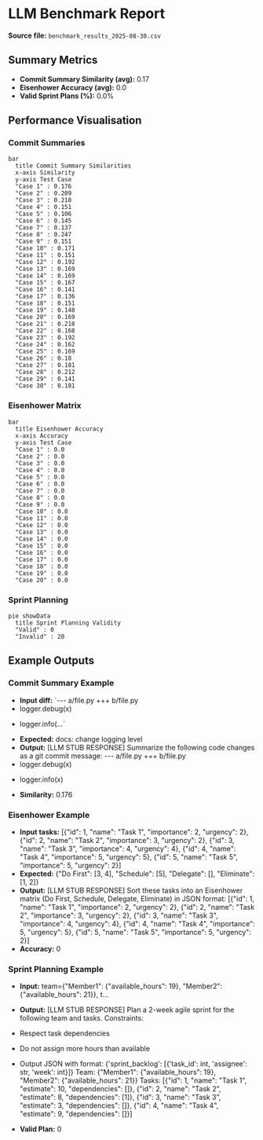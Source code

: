 # LLM Benchmark Report

**Source file:** `benchmark_results_2025-08-30.csv`

## Summary Metrics

- **Commit Summary Similarity (avg):** 0.17
- **Eisenhower Accuracy (avg):** 0.0
- **Valid Sprint Plans (%):** 0.0%

## Performance Visualisation

### Commit Summaries
```mermaid
bar
  title Commit Summary Similarities
  x-axis Similarity
  y-axis Test Case
  "Case 1" : 0.176
  "Case 2" : 0.209
  "Case 3" : 0.218
  "Case 4" : 0.151
  "Case 5" : 0.106
  "Case 6" : 0.145
  "Case 7" : 0.137
  "Case 8" : 0.247
  "Case 9" : 0.151
  "Case 10" : 0.171
  "Case 11" : 0.151
  "Case 12" : 0.192
  "Case 13" : 0.169
  "Case 14" : 0.169
  "Case 15" : 0.167
  "Case 16" : 0.141
  "Case 17" : 0.136
  "Case 18" : 0.151
  "Case 19" : 0.148
  "Case 20" : 0.169
  "Case 21" : 0.218
  "Case 22" : 0.168
  "Case 23" : 0.192
  "Case 24" : 0.162
  "Case 25" : 0.169
  "Case 26" : 0.18
  "Case 27" : 0.181
  "Case 28" : 0.212
  "Case 29" : 0.141
  "Case 30" : 0.181
```

### Eisenhower Matrix
```mermaid
bar
  title Eisenhower Accuracy
  x-axis Accuracy
  y-axis Test Case
  "Case 1" : 0.0
  "Case 2" : 0.0
  "Case 3" : 0.0
  "Case 4" : 0.0
  "Case 5" : 0.0
  "Case 6" : 0.0
  "Case 7" : 0.0
  "Case 8" : 0.0
  "Case 9" : 0.0
  "Case 10" : 0.0
  "Case 11" : 0.0
  "Case 12" : 0.0
  "Case 13" : 0.0
  "Case 14" : 0.0
  "Case 15" : 0.0
  "Case 16" : 0.0
  "Case 17" : 0.0
  "Case 18" : 0.0
  "Case 19" : 0.0
  "Case 20" : 0.0
```

### Sprint Planning
```mermaid
pie showData
  title Sprint Planning Validity
  "Valid" : 0
  "Invalid" : 20
```

## Example Outputs

### Commit Summary Example
- **Input diff:** `--- a/file.py
+++ b/file.py
- logger.debug(x)
+ logger.info(...`
- **Expected:** docs: change logging level
- **Output:** [LLM STUB RESPONSE] Summarize the following code changes as a git commit message:
--- a/file.py
+++ b/file.py
- logger.debug(x)
+ logger.info(x)
- **Similarity:** 0.176

### Eisenhower Example
- **Input tasks:** [{"id": 1, "name": "Task 1", "importance": 2, "urgency": 2}, {"id": 2, "name": "Task 2", "importance": 3, "urgency": 2}, {"id": 3, "name": "Task 3", "importance": 4, "urgency": 4}, {"id": 4, "name": "Task 4", "importance": 5, "urgency": 5}, {"id": 5, "name": "Task 5", "importance": 5, "urgency": 2}]
- **Expected:** {"Do First": [3, 4], "Schedule": [5], "Delegate": [], "Eliminate": [1, 2]}
- **Output:** [LLM STUB RESPONSE] Sort these tasks into an Eisenhower matrix (Do First, Schedule, Delegate, Eliminate) in JSON format: [{"id": 1, "name": "Task 1", "importance": 2, "urgency": 2}, {"id": 2, "name": "Task 2", "importance": 3, "urgency": 2}, {"id": 3, "name": "Task 3", "importance": 4, "urgency": 4}, {"id": 4, "name": "Task 4", "importance": 5, "urgency": 5}, {"id": 5, "name": "Task 5", "importance": 5, "urgency": 2}]
- **Accuracy:** 0

### Sprint Planning Example
- **Input:** team={"Member1": {"available_hours": 19}, "Member2": {"available_hours": 21}}, t...
- **Output:** [LLM STUB RESPONSE] 
Plan a 2-week agile sprint for the following team and tasks. 
Constraints:
- Respect task dependencies
- Do not assign more hours than available
- Output JSON with format: {'sprint_backlog': [{'task_id': int, 'assignee': str, 'week': int}]}
Team: {"Member1": {"available_hours": 19}, "Member2": {"available_hours": 21}}
Tasks: [{"id": 1, "name": "Task 1", "estimate": 10, "dependencies": []}, {"id": 2, "name": "Task 2", "estimate": 8, "dependencies": [1]}, {"id": 3, "name": "Task 3", "estimate": 3, "dependencies": []}, {"id": 4, "name": "Task 4", "estimate": 9, "dependencies": []}]

- **Valid Plan:** 0

